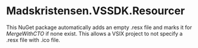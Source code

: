 # Madskristensen.VSSDK.Resourcer

This NuGet package automatically adds an empty .resx file and marks it for *MergeWithCTO* if none exist. This allows a VSIX project to not specify a .resx file with .ico file. 
